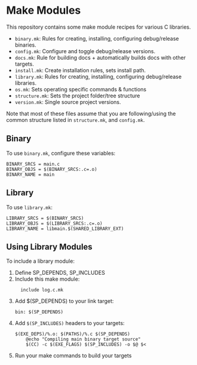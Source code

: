 # Make Modules

This repository contains some make module recipes for various C libraries.

- `binary.mk`: Rules for creating, installing, configuring debug/release binaries.
- `config.mk`: Configure and toggle debug/release versions.
- `docs.mk`: Rule for building docs + automatically builds docs with other targets.
- `install.mk`: Create installation rules, sets install path.
- `library.mk`: Rules for creating, installing, configuring debug/release libraries.
- `os.mk`: Sets operating specific commands & functions
- `structure.mk`: Sets the project folder/tree structure
- `version.mk`: Single source project versions.

Note that most of these files assume that you are following/using the
common structure listed in `structure.mk`, and `config.mk`.

## Binary

To use `binary.mk`, configure these variables:

``` make
BINARY_SRCS = main.c
BINARY_OBJS = $(BINARY_SRCS:.c=.o)
BINARY_NAME = main
```

## Library

To use `library.mk`:

``` make
LIBRARY_SRCS = $(BINARY_SRCS)
LIBRARY_OBJS = $(LIBRARY_SRCS:.c=.o)
LIBRARY_NAME = libmain.$(SHARED_LIBRARY_EXT)
```

## Using Library Modules

To include a library module:

1. Define SP_DEPENDS, SP_INCLUDES
2. Include this make module:
    ``` make
      include log.c.mk
    ```
3. Add $(SP_DEPENDS) to your link target:
    ``` make
    bin: $(SP_DEPENDS)
    ```
4. Add `$(SP_INCLUDES)` headers to your targets:
    ``` make
    $(EXE_DEPS)/%.o: $(PATHS)/%.c $(SP_DEPENDS)
        @echo "Compiling main binary target source"
        $(CC) -c $(EXE_FLAGS) $(SP_INCLUDES) -o $@ $<
    ```
5. Run your make commands to build your targets
